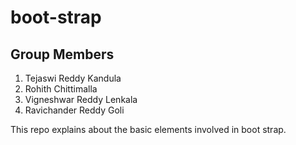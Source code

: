 # boot-strap
## Group Members

1. Tejaswi Reddy Kandula
2. Rohith Chittimalla
3. Vigneshwar Reddy Lenkala
4. Ravichander Reddy Goli

This repo explains about the basic elements involved in boot strap.
 
